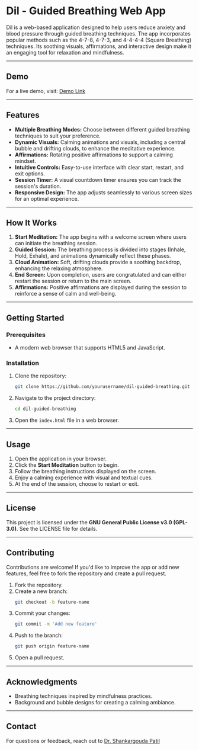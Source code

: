 # Dil - Guided Breathing Web App

Dil is a web-based application designed to help users reduce anxiety and blood pressure through guided breathing techniques. The app incorporates popular methods such as the 4-7-8, 4-7-3, and 4-4-4-4 (Square Breathing) techniques. Its soothing visuals, affirmations, and interactive design make it an engaging tool for relaxation and mindfulness.

---

## Demo

For a live demo, visit: [Demo Link](https://aarvika.onrender.com/)

---

## Features

- **Multiple Breathing Modes:** Choose between different guided breathing techniques to suit your preference.
- **Dynamic Visuals:** Calming animations and visuals, including a central bubble and drifting clouds, to enhance the meditative experience.
- **Affirmations:** Rotating positive affirmations to support a calming mindset.
- **Intuitive Controls:** Easy-to-use interface with clear start, restart, and exit options.
- **Session Timer:** A visual countdown timer ensures you can track the session's duration.
- **Responsive Design:** The app adjusts seamlessly to various screen sizes for an optimal experience.

---

## How It Works

1. **Start Meditation:** The app begins with a welcome screen where users can initiate the breathing session.
2. **Guided Session:** The breathing process is divided into stages (Inhale, Hold, Exhale), and animations dynamically reflect these phases.
3. **Cloud Animation:** Soft, drifting clouds provide a soothing backdrop, enhancing the relaxing atmosphere.
4. **End Screen:** Upon completion, users are congratulated and can either restart the session or return to the main screen.
5. **Affirmations:** Positive affirmations are displayed during the session to reinforce a sense of calm and well-being.

---

## Getting Started

### Prerequisites

- A modern web browser that supports HTML5 and JavaScript.

### Installation

1. Clone the repository:
   ```bash
   git clone https://github.com/yourusername/dil-guided-breathing.git
   ```

2. Navigate to the project directory:
   ```bash
   cd dil-guided-breathing
   ```

3. Open the `index.html` file in a web browser.

---

## Usage

1. Open the application in your browser.
2. Click the **Start Meditation** button to begin.
3. Follow the breathing instructions displayed on the screen.
4. Enjoy a calming experience with visual and textual cues.
5. At the end of the session, choose to restart or exit.

---

## License

This project is licensed under the **GNU General Public License v3.0 (GPL-3.0)**. See the LICENSE file for details.

---

## Contributing

Contributions are welcome! If you'd like to improve the app or add new features, feel free to fork the repository and create a pull request.

1. Fork the repository.
2. Create a new branch:
   ```bash
   git checkout -b feature-name
   ```
3. Commit your changes:
   ```bash
   git commit -m 'Add new feature'
   ```
4. Push to the branch:
   ```bash
   git push origin feature-name
   ```
5. Open a pull request.

---

## Acknowledgments

- Breathing techniques inspired by mindfulness practices.
- Background and bubble designs for creating a calming ambiance.

---

## Contact

For questions or feedback, reach out to [Dr. Shankargouda Patil](mailto:dr.ravipatil@gmail.com)


